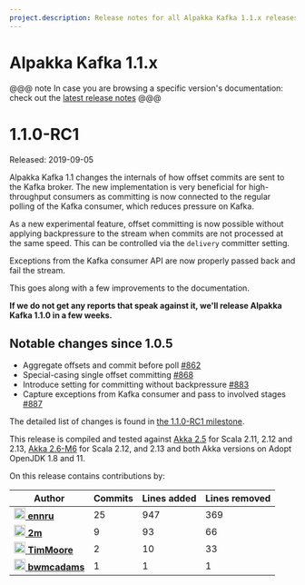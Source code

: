 ```yaml
---
project.description: Release notes for all Alpakka Kafka 1.1.x releases.
---
```

# Alpakka Kafka 1.1.x

@@@ note
In case you are browsing a specific version's documentation: check out the [latest release notes](https://doc.akka.io/docs/alpakka-kafka/current/release-notes/)
@@@

# 1.1.0-RC1

Released: 2019-09-05

Alpakka Kafka 1.1 changes the internals of how offset commits are sent to the Kafka broker. The new implementation is very beneficial for high-throughput consumers as committing is now connected to the regular polling of the Kafka consumer, which reduces pressure on Kafka.

As a new experimental feature, offset committing is now possible without applying backpressure to the stream when commits are not processed at the same speed. This can be controlled via the `delivery` committer setting.

Exceptions from the Kafka consumer API are now properly passed back and fail the stream.

This goes along with a few improvements to the documentation.

**If we do not get any reports that speak against it, we'll release Alpakka Kafka 1.1.0 in a few weeks.**

## Notable changes since 1.0.5

- Aggregate offsets and commit before poll [#862](https://github.com/akka/alpakka-kafka/issues/862)
- Special-casing single offset committing [#868](https://github.com/akka/alpakka-kafka/issues/868)
- Introduce setting for committing without backpressure [#883](https://github.com/akka/alpakka-kafka/pull/883)
- Capture exceptions from Kafka consumer and pass to involved stages [#887](https://github.com/akka/alpakka-kafka/pull/887)

The detailed list of changes is found in [the 1.1.0-RC1 milestone](https://github.com/akka/alpakka-kafka/milestone/29?closed=1).

This release is compiled and tested against [Akka 2.5](https://doc.akka.io/docs/akka/2.5/) for Scala 2.11, 2.12 and 2.13, [Akka 2.6-M6](https://doc.akka.io/docs/akka/2.6/) for Scala 2.12, and 2.13 and both Akka versions on Adopt OpenJDK 1.8 and 11.

On this release contains contributions by:

| Author | Commits | Lines added | Lines removed |
| ------ | ------- | ----------- | ------------- |
| [<img width="20" alt="ennru" src="https://avatars3.githubusercontent.com/u/458526?v=4&s=40"> **ennru**](https://github.com/ennru) | 25 | 947 | 369 |
| [<img width="20" alt="2m" src="https://avatars3.githubusercontent.com/u/422086?v=4&s=40"> **2m**](https://github.com/2m) | 9 | 93 | 66 |
| [<img width="20" alt="TimMoore" src="https://avatars0.githubusercontent.com/u/44385?v=4&s=40"> **TimMoore**](https://github.com/TimMoore) | 2 | 10 | 33 |
| [<img width="20" alt="bwmcadams" src="https://avatars3.githubusercontent.com/u/98358?v=4&s=40"> **bwmcadams**](https://github.com/bwmcadams) | 1 | 1 | 1 |
